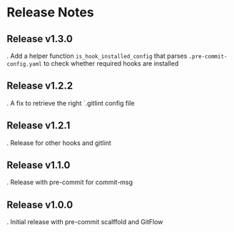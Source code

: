 # Release Notes

## Release v1.3.0
. Add a helper function `is_hook_installed_config` that parses `.pre-commit-config.yaml` to check whether required hooks are installed
## Release v1.2.2
. A fix to retrieve the right `.gitlint config file
## Release v1.2.1
. Release for other hooks and gitlint

## Release v1.1.0
. Release with pre-commit for commit-msg
## Release v1.0.0
. Initial release with pre-commit scalffold and GitFlow
